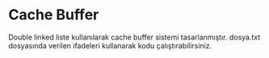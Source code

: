 # Cache Buffer
Double linked liste kullanılarak cache buffer sistemi tasarlanmıştır. dosya.txt dosyasında verilen ifadeleri kullanarak kodu çalıştırabilirsiniz.
